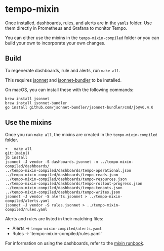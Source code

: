 # tempo-mixin

Once installed, dashboards, rules, and alerts are in the [`yamls`](./yamls) folder. Use them directly in Prometheus and Grafana to monitor Tempo.

You can either use the mixins in the `tempo-mixin-compiled` folder or you can build your own to incorporate your own changes. 

## Build

To regenerate dashboards, rule and alerts, run `make all`.

This requires [jsonnet](https://jsonnet.org/) and [jsonnet-bundler](https://github.com/jsonnet-bundler/jsonnet-bundler) to be installed. 

On macOS, you can install these with the following commands:

```console
brew install jsonnet
brew install jsonnet-bundler 
go install github.com/jsonnet-bundler/jsonnet-bundler/cmd/jb@v0.4.0
```

## Use the mixins

Once you run `make all`, the mixins are created in the `tempo-mixin-compiled` folder. 

```
➜   make all                                                                                                                          git:(main|)
jb install
jsonnet -J vendor -S dashboards.jsonnet -m ../tempo-mixin-compiled/dashboards/
../tempo-mixin-compiled/dashboards/tempo-operational.json
../tempo-mixin-compiled/dashboards/tempo-reads.json
../tempo-mixin-compiled/dashboards/tempo-resources.json
../tempo-mixin-compiled/dashboards/tempo-rollout-progress.json
../tempo-mixin-compiled/dashboards/tempo-tenants.json
../tempo-mixin-compiled/dashboards/tempo-writes.json
jsonnet -J vendor -S alerts.jsonnet > ../tempo-mixin-compiled/alerts.yaml
jsonnet -J vendor -S rules.jsonnet > ../tempo-mixin-compiled/rules.yaml
```

Alerts and rules are listed in their matching files: 
* Alerts -> `tempo-mixin-compiled/alerts.yaml`
* Rules -> 'tempo-mixin-compiled/rules.yaml`

For information on using the dashboards, refer to the [mixin runbook](operations/tempo-mixin/runbook.md).
